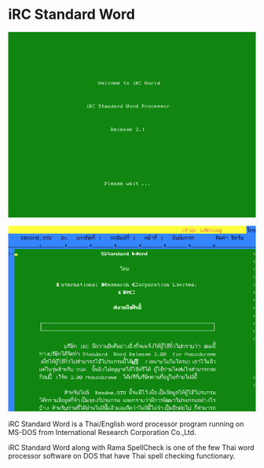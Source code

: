 # iRC Standard Word

![iRC Standard Word 2.1 Title](./resources/stw2.1_main.png)

![iRC Standard Word 2.1 Editor](./resources/stw2.1_editor.png)

iRC Standard Word is a Thai/English word processor program running on MS-DOS from International Research Corporation Co.,Ltd.

iRC Standard Word along with Rama SpellCheck is one of the few Thai word processor software on DOS that have Thai spell checking functionary.
